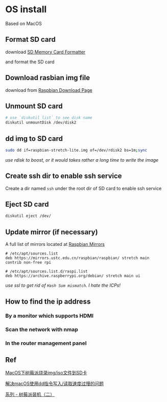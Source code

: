 # OS install

Based on MacOS

## Format SD card

download [SD Memory Card Formatter](https://www.sdcard.org/downloads/formatter/)

and format the SD card

## Download rasbian img file

download from [Raspbian Download Page](https://www.raspberrypi.org/downloads/raspbian/)

## Unmount SD card

```bash
# use `diskutil list` to see disk name
diskutil unmountDisk /dev/disk2
```

## dd img to SD card

```bash
sudo dd if=raspbian-stretch-lite.img of=/dev/rdisk2 bs=1m;sync
```

*use rdisk to boost, or it would takes rather a long time to write the image*

## Create ssh dir to enable ssh service

Create a dir named `ssh` under the root dir of SD card to enable ssh service

## Eject SD card

```bash
diskutil eject /dev/
```

## Update mirror (if necessary)

A full list of mirrors located at [Raspbian Mirrors](https://www.raspbian.org/RaspbianMirrors)

```
# /etc/apt/sources.list
deb https://mirrors.ustc.edu.cn/raspbian/raspbian/ stretch main contrib non-free rpi

# /etc/apt/sources.list.d/raspi.list
deb https://archive.raspberrypi.org/debian/ stretch main ui
```

*use ssl to get rid of `Hash Sum mismatch`. I hate the ICPs!*

## How to find the ip address

### By a monitor which supports HDMI

### Scan the network with nmap

### In the router management panel

## Ref

[MacOS下树莓派烧录img/iso文件到SD卡](https://www.jianshu.com/p/e95c406badaa)

[解决macOS使用dd指令写入/读取速度过慢的问题](https://zhuanlan.zhihu.com/p/34603784)

[系列 - 树莓派装机（二）](https://www.barretlee.com/blog/2018/06/14/rasyberry-pi-os/)

